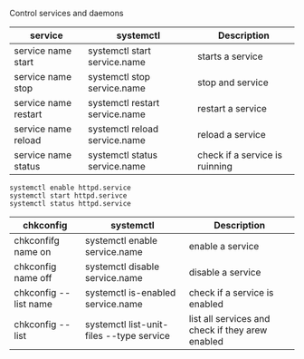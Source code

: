 Control services and daemons

service | systemctl | Description
--------|----------|------------------
service name start | systemctl start service.name | starts a service
service name stop | systemctl stop service.name | stop and service
service name restart | systemctl restart service.name | restart a service
service name reload | systemctl reload service.name | reload a service
service name status | systemctl status service.name | check if a service is ruinning

```
systemctl enable httpd.service
systemctl start httpd.serivce
systemctl status httpd.service
```

chkconfig | systemctl | Description 
----------|-----------|-------------
chkconfifg name on | systemctl enable service.name| enable a service
chkconfig name off | systemctl disable service.name | disable a service
chkconfig --list name | systemctl is-enabled service.name | check if a service is enabled
chkconfig --list | systemctl list-unit-files --type service | list all services and check if they arew enabled

